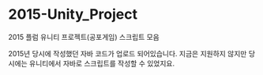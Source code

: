 # 2015-Unity_Project
2015 플럼 유니티 프로젝트(공포게임) 스크립트 모음

2015년 당시에 작성했던 자바 코드가 업로드 되어있습니다. 지금은 지원하지 않지만 당시에는 유니티에서 자바로 스크립트를 작성할 수 있었지요.
